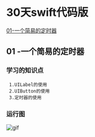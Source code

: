
#  30天swift代码版

<a href="#C1">01-一个简易的定时器</a> 

<h2><a name="C1">01 -一个简易的定时器</a></h2>

### 学习的知识点
```
 1.UILabel的使用
 2.UIButton的使用
 3.定时器的使用
```
### 运行图

![gif]()

